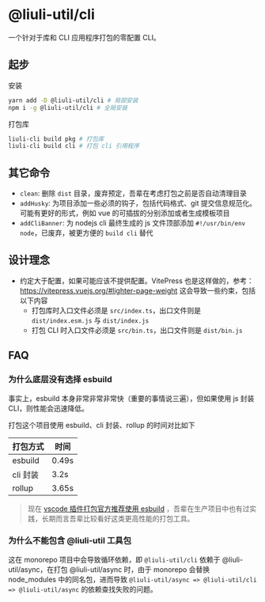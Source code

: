 # @liuli-util/cli

一个针对于库和 CLI 应用程序打包的零配置 CLI。

## 起步

安装

```sh
yarn add -D @liuli-util/cli # 局部安装
npm i -g @liuli-util/cli # 全局安装
```

打包库

```sh
liuli-cli build pkg # 打包库
liuli-cli build cli # 打包 cli 引用程序
```

## 其它命令

- `clean`: 删除 `dist` 目录，废弃预定，吾辈在考虑打包之前是否自动清理目录
- `addHusky`: 为项目添加一些必须的钩子，包括代码格式、git 提交信息规范化。可能有更好的形式，例如 vue 的可插拔的分别添加或者生成模板项目
- `addCliBanner`: 为 nodejs cli 最终生成的 js 文件顶部添加 `#!/usr/bin/env node`，已废弃，被更方便的 `build cli` 替代

## 设计理念

- 约定大于配置，如果可能应该不提供配置。VitePress 也是这样做的，参考：https://vitepress.vuejs.org/#lighter-page-weight
  这会导致一些约束，包括以下内容
  - 打包库时入口文件必须是 `src/index.ts`，出口文件则是 `dist/index.esm.js` 与 `dist/index.js`
  - 打包 CLI 时入口文件必须是 `src/bin.ts`，出口文件则是 `dist/bin.js`

## FAQ

### 为什么底层没有选择 esbuild

事实上，esbuild 本身非常非常非常快（重要的事情说三遍），但如果使用 js 封装 CLI，则性能会迅速降低。

打包这个项目使用 esbuild、cli 封装、rollup 的时间对比如下

| 打包方式 | 时间  |
| -------- | ----- |
| esbuild  | 0.49s |
| cli 封装 | 3.2s  |
| rollup   | 3.65s |

> 现在 [vscode 插件打包官方推荐使用 esbuild](https://code.visualstudio.com/api/working-with-extensions/bundling-extension) ，吾辈在生产项目中也有过实践，长期而言吾辈比较看好这类更高性能的打包工具。

### 为什么不能包含 @liuli-util 工具包

这在 monorepo 项目中会导致循环依赖，即 `@liuli-util/cli` 依赖于 @liuli-util/async，在打包 @liuli-util/async 时，由于 monorepo 会替换 node_modules
中的同名包，进而导致 `@liuli-util/async => @liuli-util/cli => @liuli-util/async` 的依赖查找失败的问题。
